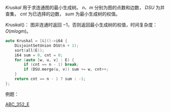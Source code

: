 $Kruskal$ 用于求连通图的最小生成树。 $n、m$ 分别为图的点数和边数， $DSU$ 为并查集， $cnt$ 为已选择的边数， $sum$ 为最小生成树的权值。

$Kruskal()$： 图非连通时返回 $-1$，否则返回最小生成树的权值，时间复杂度： $O(mlogm)$。

```c++
auto Kruskal = [&]()->i64 {
    DisjointSetUnion DSU(n + 1);
    sort(all(E));
    i64 sum = 0, cnt = 0;
    for (auto [w, u, v] : E) {
        if (cnt == n - 1) break;
        if (DSU.merge(u, v)) sum += w, cnt++;
    }
    return cnt == n - 1 ? sum : -1;
};
```

例题：

[ABC_352_E](https://atcoder.jp/contests/abc352/tasks/abc352_e)
